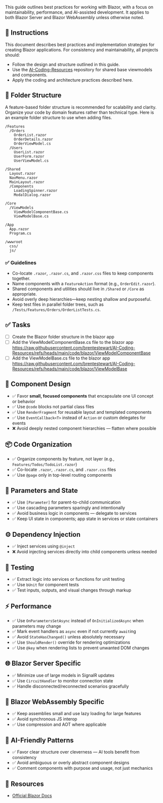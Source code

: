 This guide outlines best practices for working with Blazor, with a focus on maintainability, performance, and AI-assisted development. It applies to both Blazor Server and Blazor WebAssembly unless otherwise noted.

## 📝 Instructions

This document describes best practices and implementation strategies for creating Blazor applications. For consistency and maintainability, all projects should:

- Follow the design and structure outlined in this guide.    
- Use the [AI-Coding-Resources]([AI-Coding-Resources](https://github.com/brentestewart/AI-Coding-Resources)) repository for shared base viewmodels and components.
- Apply the coding and architecture practices described here.

## 📁 Folder Structure

A feature-based folder structure is recommended for scalability and clarity. Organize your code by domain features rather than technical type. Here is an example folder structure to use when adding files.

```
/Features
  /Orders
    OrderList.razor
    OrderDetails.razor
    OrderViewModel.cs
  /Users
    UserList.razor
    UserForm.razor
    UserViewModel.cs

/Shared
  Layout.razor
  NavMenu.razor
  MainLayout.razor
  /Components
    LoadingSpinner.razor
    ModalDialog.razor

/Core
  /ViewModels
	ViewModelComponentBase.cs
    ViewModelBase.cs

/App
  App.razor
  Program.cs

/wwwroot
  css/
  js/
```

### ✅ Guidelines

- Co-locate `.razor`, `.razor.cs`, and `.razor.css` files to keep components together.
- Name components with a `FeatureAction` format (e.g., `OrderEdit.razor`).
- Shared components and utilities should live in `/Shared` or `/Core` as appropriate.
- Avoid overly deep hierarchies—keep nesting shallow and purposeful.
- Keep test files in parallel folder trees, such as `/Tests/Features/Orders/OrderListTests.cs`.
## ✅ Tasks
*  [ ] Create the Blazor folder structure in the blazor app
*  [ ] Add the ViewModelComponentBase.cs file to the blazor app https://raw.githubusercontent.com/brentestewart/AI-Coding-Resources/refs/heads/main/code/blazor/ViewModelComponentBase
*  [ ] Add the ViewModelBase.cs file to the blazor app https://raw.githubusercontent.com/brentestewart/AI-Coding-Resources/refs/heads/main/code/blazor/ViewModelBase

## 🧱 Component Design

- ✅ Favor **small, focused components** that encapsulate one UI concept or behavior
- ✅ Use `@code` blocks not partial class files
- ✅ Use `RenderFragment` for reusable layout and templated components
- ✅ Use `EventCallback<T>` instead of `Action` or custom delegates for events
- ❌ Avoid deeply nested component hierarchies — flatten where possible

## 📦 Code Organization

- ✅ Organize components by feature, not layer (e.g., `Features/Todos/TodoList.razor`)
- ✅ Co-locate `.razor`, `.razor.cs`, and `.razor.css` files
- ✅ Use `@page` only in top-level routing components

## 🧠 Parameters and State

- ✅ Use `[Parameter]` for parent-to-child communication
- ✅ Use cascading parameters sparingly and intentionally
- ✅ Avoid business logic in components — delegate to services
- ✅ Keep UI state in components; app state in services or state containers

## ⚙️ Dependency Injection

- ✅ Inject services using `@inject`
- ❌ Avoid injecting services directly into child components unless needed

## 🧪 Testing

- ✅ Extract logic into services or functions for unit testing
- ✅ Use `bUnit` for component tests
- ✅ Test inputs, outputs, and visual changes through markup

## ⚡ Performance

- ✅ Use `OnParametersSetAsync` instead of `OnInitializedAsync` when parameters may change
- ✅ Mark event handlers as `async` even if not currently `await`ing
- ✅ Avoid `StateHasChanged()` unless absolutely necessary
- ✅ Use `ShouldRender()` override for rendering optimizations
- ✅ Use `@key` when rendering lists to prevent unwanted DOM changes

## 🌐 Blazor Server Specific

- ✅ Minimize use of large models in SignalR updates
- ✅ Use `CircuitHandler` to monitor connection state
- ✅ Handle disconnected/reconnected scenarios gracefully

## 🔋 Blazor WebAssembly Specific

- ✅ Keep assemblies small and use lazy loading for large features
- ✅ Avoid synchronous JS interop
- ✅ Use compression and AOT where applicable

## 🤖 AI-Friendly Patterns

- ✅ Favor clear structure over cleverness — AI tools benefit from consistency
- ✅ Avoid ambiguous or overly abstract component designs
- ✅ Comment components with purpose and usage, not just mechanics

## 📎 Resources

- [Official Blazor Docs](https://learn.microsoft.com/en-us/aspnet/core/blazor/)
